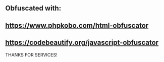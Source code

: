 Obfuscated with:
-------------------------------------------
https://www.phpkobo.com/html-obfuscator
-------------------------------------------
https://codebeautify.org/javascript-obfuscator
--------------------------------------------
THANKS FOR SERVICES!

